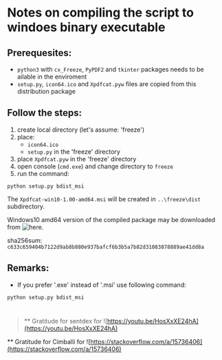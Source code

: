 # Notes on compiling the script to windoes binary executable

## Prerequesites:  

* `python3` with `cx_Freeze`, `PyPDF2` and `tkinter` packages needs to be ailable in the enviroment
* `setup.py`, `icon64.ico` and `Xpdfcat.pyw` files are copied from this distribution package

## Follow the steps:
1. create local directory (let's assume:  'freeze')
2. place:
	- `icon64.ico`
	- `setup.py`
in the 'freeze' directory
3. place `Xpdfcat.pyw` in the 'freeze' directory
4. open console (`cmd.exe`) and change directory to `freeze`
5. run the command:

```
python setup.py bdist_msi
```

The `Xpdfcat-win10-1.00-amd64.msi` will be created in `..\freeze\dist` subdirectory.

Windows10 amd64 version of the compiled package may be downloaded from
![here]( https://drive.google.com/open?id=1LbVvLUROsfy1syjHRIni-RtGh7cvEd8w).

sha256sum: `c633c659404b7122d9ab8b880e937bafcf6b3b5a7b82d31083878889ae41dd8a`


## Remarks:

* If you prefer '.exe' instead of '.msi' use following command:

```
python setup.py bdist_msi
```
#
> \*\* Gratitude for sentdex for ![https://youtu.be/HosXxXE24hA](https://youtu.be/HosXxXE24hA)

\*\* Gratitude for Cimballi for ![https://stackoverflow.com/a/15736406](https://stackoverflow.com/a/15736406)
